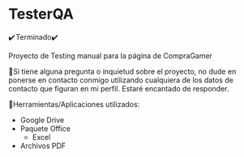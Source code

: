 # TesterQA
✔️ Terminado✔️ 

Proyecto de Testing manual para la página de CompraGamer

📝Si tiene alguna pregunta o inquietud sobre el proyecto, no dude en ponerse en contacto conmigo utilizando cualquiera de los datos de contacto que figuran en mi perfil. Estaré encantado de responder.

🔧Herramientas/Aplicaciones utilizados:
- Google Drive
- Paquete Office
  - Excel
- Archivos PDF
